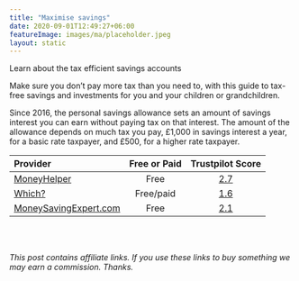 ```yaml
---
title: "Maximise savings"
date: 2020-09-01T12:49:27+06:00
featureImage: images/ma/placeholder.jpeg
layout: static
---
```


Learn about the tax efficient savings accounts

Make sure you don’t pay more tax than you need to, with this guide to tax-free savings and investments for you and your children or grandchildren.

Since 2016, the personal savings allowance sets an amount of savings interest you can earn without paying tax on that interest. The amount of the allowance depends on much tax you pay, £1,000 in savings interest a year, for a basic rate taxpayer, and £500, for a higher rate taxpayer. 

| Provider      | Free or Paid  |  Trustpilot Score  |
| :-----------          | :--------------:      |  :--------------:         |
| [MoneyHelper](https://www.moneyhelper.org.uk/en/savings/types-of-savings/isas-and-other-tax-efficient-ways-to-save-or-invest) | Free | [2.7](https://www.trustpilot.com/review/www.moneyhelper.org.uk) | 
| [Which?](https://www.which.co.uk/money/savings-and-isas/savings-accounts/how-to-find-the-best-savings-account-aAWTh2N0jTx5) | Free/paid | [1.6](https://www.trustpilot.com/review/www.which.co.uk) | 
| [MoneySavingExpert.com](https://www.moneysavingexpert.com/savings/personal-savings-allowance/) | Free | [2.1](https://www.trustpilot.com/review/www.moneysavingexpert.com) | 
  

<br/><br/>

*This post contains affiliate links. If you use these links to buy something we may
earn a commission. Thanks.*






